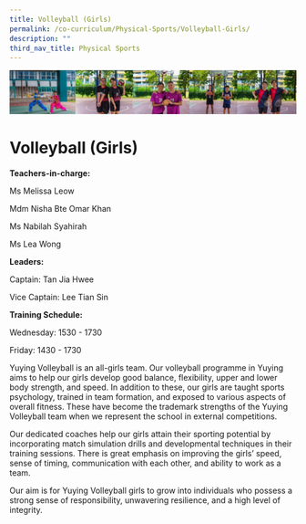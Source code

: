 ```yaml
---
title: Volleyball (Girls)
permalink: /co-curriculum/Physical-Sports/Volleyball-Girls/
description: ""
third_nav_title: Physical Sports
---
```

![cca-sport](/images/CCA/Collage-sport.jpg)

Volleyball (Girls)
==================

<b> Teachers-in-charge: </b>

Ms Melissa Leow

Mdm Nisha Bte Omar Khan

Ms Nabilah Syahirah

Ms Lea Wong

  

<b> Leaders: </b>

Captain: Tan Jia Hwee

Vice Captain: Lee Tian Sin

  

<b> Training Schedule: </b>

Wednesday: 1530 - 1730

Friday: 1430 - 1730

  

Yuying Volleyball is an all-girls team. Our volleyball programme in Yuying aims to help our girls develop good balance, flexibility, upper and lower body strength, and speed. In addition to these, our girls are taught sports psychology, trained in team formation, and exposed to various aspects of overall fitness. These have become the trademark strengths of the Yuying Volleyball team when we represent the school in external competitions.

  

Our dedicated coaches help our girls attain their sporting potential by incorporating match simulation drills and developmental techniques in their training sessions. There is great emphasis on improving the girls’ speed, sense of timing, communication with each other, and ability to work as a team.

  

Our aim is for Yuying Volleyball girls to grow into individuals who possess a strong sense of responsibility, unwavering resilience, and a high level of integrity.